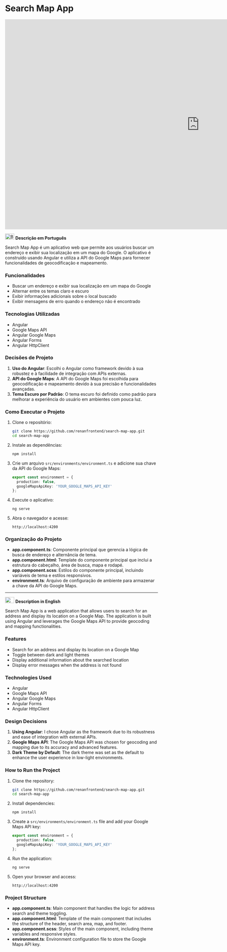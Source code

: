 # Search Map App

<p>
  <iframe width="1280" height="693" src="https://www.youtube.com/embed/2HdtXvxiAqY" title="Aplicação de Busca de mapas usando a API do Google Maps" frameborder="0" allow="accelerometer; autoplay; clipboard-write; encrypted-media; gyroscope; picture-in-picture; web-share" referrerpolicy="strict-origin-when-cross-origin" allowfullscreen></iframe>
</p>

<p>
  <img src="https://upload.wikimedia.org/wikipedia/commons/thumb/0/05/Flag_of_Brazil.svg/1200px-Flag_of_Brazil.svg.png" alt="Brazil Flag" width="30" height="20"> 
  <strong>Descrição em Português</strong>
</p>

Search Map App é um aplicativo web que permite aos usuários buscar um endereço e exibir sua localização em um mapa do Google. O aplicativo é construído usando Angular e utiliza a API do Google Maps para fornecer funcionalidades de geocodificação e mapeamento.

### Funcionalidades

- Buscar um endereço e exibir sua localização em um mapa do Google
- Alternar entre os temas claro e escuro
- Exibir informações adicionais sobre o local buscado
- Exibir mensagens de erro quando o endereço não é encontrado

### Tecnologias Utilizadas

- Angular
- Google Maps API
- Angular Google Maps
- Angular Forms
- Angular HttpClient

### Decisões de Projeto

1. **Uso do Angular**: Escolhi o Angular como framework devido à sua robustez e à facilidade de integração com APIs externas.
2. **API do Google Maps**: A API do Google Maps foi escolhida para geocodificação e mapeamento devido à sua precisão e funcionalidades avançadas.
3. **Tema Escuro por Padrão**: O tema escuro foi definido como padrão para melhorar a experiência do usuário em ambientes com pouca luz.

### Como Executar o Projeto

1. Clone o repositório:
    ```bash
    git clone https://github.com/renanfrontend/search-map-app.git
    cd search-map-app
    ```

2. Instale as dependências:
    ```bash
    npm install
    ```

3. Crie um arquivo `src/environments/environment.ts` e adicione sua chave da API do Google Maps:
    ```typescript
    export const environment = {
      production: false,
      googleMapsApiKey: 'YOUR_GOOGLE_MAPS_API_KEY'
    };
    ```

4. Execute o aplicativo:
    ```bash
    ng serve
    ```

5. Abra o navegador e acesse:
    ```
    http://localhost:4200
    ```

### Organização do Projeto

- **app.component.ts**: Componente principal que gerencia a lógica de busca de endereço e alternância de tema.
- **app.component.html**: Template do componente principal que inclui a estrutura do cabeçalho, área de busca, mapa e rodapé.
- **app.component.scss**: Estilos do componente principal, incluindo variáveis de tema e estilos responsivos.
- **environment.ts**: Arquivo de configuração de ambiente para armazenar a chave da API do Google Maps.

---

<p>
  <img src="https://upload.wikimedia.org/wikipedia/en/a/a4/Flag_of_the_United_States.svg" alt="USA Flag" width="30" height="20"> 
  <strong>Description in English</strong>
</p>

Search Map App is a web application that allows users to search for an address and display its location on a Google Map. The application is built using Angular and leverages the Google Maps API to provide geocoding and mapping functionalities.

### Features

- Search for an address and display its location on a Google Map
- Toggle between dark and light themes
- Display additional information about the searched location
- Display error messages when the address is not found

### Technologies Used

- Angular
- Google Maps API
- Angular Google Maps
- Angular Forms
- Angular HttpClient

### Design Decisions

1. **Using Angular**: I chose Angular as the framework due to its robustness and ease of integration with external APIs.
2. **Google Maps API**: The Google Maps API was chosen for geocoding and mapping due to its accuracy and advanced features.
3. **Dark Theme by Default**: The dark theme was set as the default to enhance the user experience in low-light environments.

### How to Run the Project

1. Clone the repository:
    ```bash
    git clone https://github.com/renanfrontend/search-map-app.git
    cd search-map-app
    ```

2. Install dependencies:
    ```bash
    npm install
    ```

3. Create a `src/environments/environment.ts` file and add your Google Maps API key:
    ```typescript
    export const environment = {
      production: false,
      googleMapsApiKey: 'YOUR_GOOGLE_MAPS_API_KEY'
    };
    ```

4. Run the application:
    ```bash
    ng serve
    ```

5. Open your browser and access:
    ```
    http://localhost:4200
    ```

### Project Structure

- **app.component.ts**: Main component that handles the logic for address search and theme toggling.
- **app.component.html**: Template of the main component that includes the structure of the header, search area, map, and footer.
- **app.component.scss**: Styles of the main component, including theme variables and responsive styles.
- **environment.ts**: Environment configuration file to store the Google Maps API key.
